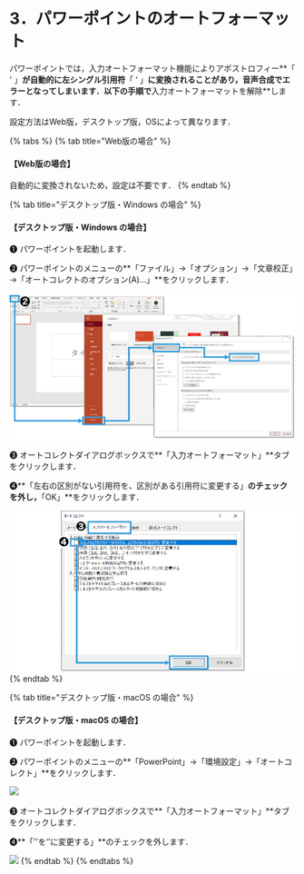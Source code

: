 # 3．パワーポイントのオートフォーマット

パワーポイントでは，入力オートフォーマット機能によりアポストロフィー\*\*「 ' 」**が自動的に左シングル引用符**「 ‘ 」**に変換されることがあり，音声合成でエラーとなってしまいます．以下の手順で**入力オートフォーマットを解除\*\*します．

設定方法はWeb版，デスクトップ版，OSによって異なります．

{% tabs %}
{% tab title="Web版の場合" %}
#### 【Web版の場合】

自動的に変換されないため，設定は不要です．
{% endtab %}

{% tab title="デスクトップ版・Windows の場合" %}
#### 【デスクトップ版・Windows の場合】

❶ パワーポイントを起動します．

❷ パワーポイントのメニューの\*\*「ファイル」→「オプション」→「文章校正」→「オートコレクトのオプション(A)...」\*\*をクリックします．

![](<../.gitbook/assets/image (75).png>)

❸ オートコレクトダイアログボックスで\*\*「入力オートフォーマット」\*\*タブをクリックします．

❹\*\*「左右の区別がない引用符を、区別がある引用符に変更する」**のチェックを外し，**「OK」\*\*をクリックします．

![](<../.gitbook/assets/image (87).png>)
{% endtab %}

{% tab title="デスクトップ版・macOS の場合" %}
#### 【デスクトップ版・macOS の場合】 <a href="#macosno" id="macosno"></a>

❶ パワーポイントを起動します．

❷ パワーポイントのメニューの\*\*「PowerPoint」→「環境設定」→「オートコレクト」\*\*をクリックします．

![](https://files.gitbook.com/v0/b/gitbook-x-prod.appspot.com/o/spaces%2FMxAgcqmD7wVhWSenSpRN%2Fuploads%2Fw5aWLk5fSc2so1NGr8tT%2Fimage.png?alt=media\&token=99361c19-c3af-4191-8a03-a37cc23240a2)

❸ オートコレクトダイアログボックスで\*\*「入力オートフォーマット」\*\*タブをクリックします．

❹\*\*「''を‘’に変更する」\*\*のチェックを外します．

![](https://files.gitbook.com/v0/b/gitbook-x-prod.appspot.com/o/spaces%2FMxAgcqmD7wVhWSenSpRN%2Fuploads%2FpLdQWY7FXoRSp5Gp8eVG%2Fimage.png?alt=media\&token=65821328-9585-4954-8bf4-33cfa278c25f)
{% endtab %}
{% endtabs %}
